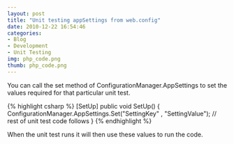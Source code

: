 ```yaml
---
layout: post
title: "Unit testing appSettings from web.config"
date: 2010-12-22 16:54:46
categories: 
- Blog
- Development
- Unit Testing
img: php_code.png
thumb: php_code.png
---
```


You can call the set method of ConfigurationManager.AppSettings to set the values required for that particular unit test.

{% highlight csharp %}
[SetUp]
public void SetUp()
{
  ConfigurationManager.AppSettings.Set("SettingKey" , "SettingValue");
  // rest of unit test code follows
}
{% endhighlight %}

When the unit test runs it will then use these values to run the code.